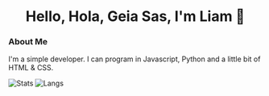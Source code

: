 <!--
**ImNotAuzero/ImNotAuzero** is a ✨ _special_ ✨ repository because its `README.md` (this file) appears on your GitHub profile.

Here are some ideas to get you started:

- 🔭 I’m currently working on ...
- 🌱 I’m currently learning ...
- 👯 I’m looking to collaborate on ...
- 🤔 I’m looking for help with ...
- 💬 Ask me about ...
- 📫 How to reach me: ...
- 😄 Pronouns: ...
- ⚡ Fun fact: ...
-->

<h1><center> Hello, Hola, Geia Sas, I'm Liam 👋</center></h1>

<h3>About Me</h3>
I'm a simple developer. I can program in Javascript, Python and a little bit of HTML & CSS.

![Stats](https://github-readme-stats.vercel.app/api?username=ImNotAuzero&show_icons=true&theme=tokyonight)
![Langs](https://github-readme-stats.vercel.app/api/top-langs/?username=ImNotAuzero&theme=tokyonight)
